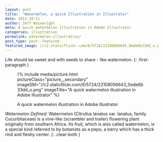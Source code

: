 ```yaml
---
layout: post
title:  "Watermelon, a quick Illustration in Illustrator"
date: 2012-10-21
author: Jeff Wainwright
meta: A quick watermelon illustration in Adobe Illustrator
categories: illustration
permalink: watermelon-illustration/
post_type: post--featured
featured_image: //c2.staticflickr.com/6/5724/22108056643_0ede6b33dd_o.png
---
```


Life should be sweet and with seeds to share - like watermelon.
{: .first-paragraph }

<figure class="figure figure--full">
{% include media/picture.html pictureClass="picture__secondary" imageSM="//c2.staticflickr.com/6/5724/22108056643_0ede6b33dd_o.png" imageTitle="A quick watermelon illustration in Adobe Illustrator" %}
	<figcaption class="figure__caption">
		<p>A quick watermelon illustration in Adobe Illustrator</p>
	</figcaption>
</figure>

*Watermelon Defined:* Watermelon (Citrullus lanatus var. lanatus, family Cucurbitaceae) is a vine-like (scrambler and trailer) flowering plant originally from southern Africa. Its fruit, which is also called watermelon, is a special kind referred to by botanists as a pepo, a berry which has a thick rind and fleshy center.
{: .clear-both }
